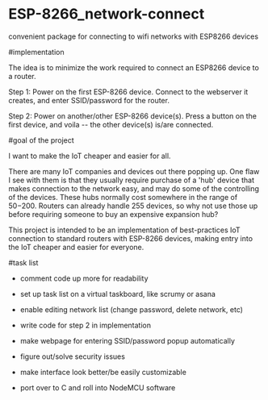 # **ESP-8266_network-connect**
convenient package for connecting to wifi networks with ESP8266 devices


#implementation

The idea is to minimize the work required to connect an ESP8266 device to a router.

Step 1:  Power on the first ESP-8266 device.  Connect to the webserver it creates, and enter 
SSID/password for the router.

Step 2:  Power on another/other ESP-8266 device(s).  Press a button on the first device, and 
voila -- the other device(s) is/are connected.

#goal of the project

I want to make the IoT cheaper and easier for all.

There are many IoT companies and devices out there popping up.  One flaw I see with them 
is that they usually require purchase of a 'hub' device that makes connection to the 
network easy, and may do some of the controlling of the devices.  These hubs normally cost 
somewhere in the range of $50-$200.  Routers can already handle 255 devices, so why 
not use those up before requiring someone to buy an expensive expansion hub?

This project is intended to be an implementation of best-practices IoT connection 
to standard routers with ESP-8266 devices, making entry into the IoT cheaper and 
easier for everyone.

#task list

* comment code up more for readability

* set up task list on a virtual taskboard, like scrumy or asana

* enable editing network list (change password, delete network, etc)

* write code for step 2 in implementation

* make webpage for entering SSID/password popup automatically

* figure out/solve security issues

* make interface look better/be easily customizable

* port over to C and roll into NodeMCU software